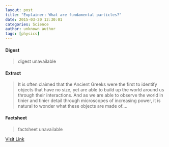 ```yaml
---
layout: post
title: "Explainer: What are fundamental particles?"
date: 2015-03-20 12:30:01
categories: Science
author: unknown author
tags: [physics]
---
```



#### Digest
>digest unavailable

#### Extract
>It is often claimed that the Ancient Greeks were the first to identify objects that have no size, yet are able to build up the world around us through their interactions. And as we are able to observe the world in tinier and tinier detail through microscopes of increasing power, it is natural to wonder what these objects are made of....

#### Factsheet
>factsheet unavailable

[Visit Link](http://phys.org/news346058299.html)


